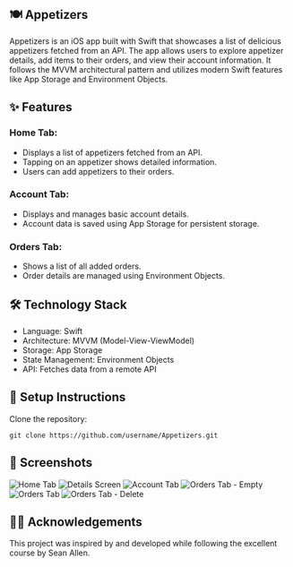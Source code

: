 ## 🍽 Appetizers

Appetizers is an iOS app built with Swift that showcases a list of delicious appetizers fetched from an API. The app allows users to explore appetizer details, add items to their orders, and view their account information. It follows the MVVM architectural pattern and utilizes modern Swift features like App Storage and Environment Objects.

 ## ✨ Features

### Home Tab:
* Displays a list of appetizers fetched from an API.
* Tapping on an appetizer shows detailed information.
* Users can add appetizers to their orders.
### Account Tab:
* Displays and manages basic account details.
* Account data is saved using App Storage for persistent storage.
### Orders Tab:
* Shows a list of all added orders.
* Order details are managed using Environment Objects.

## 🛠 Technology Stack

* Language: Swift
* Architecture: MVVM (Model-View-ViewModel)
* Storage: App Storage
* State Management: Environment Objects
* API: Fetches data from a remote API
  
## 📲 Setup Instructions

Clone the repository:
```
git clone https://github.com/username/Appetizers.git
```
## 📸 Screenshots

![Home Tab](https://github.com/user-attachments/assets/ab4f4d92-c930-4049-a1e4-b90a62c1b293) ![Details Screen](https://github.com/user-attachments/assets/27e8f93b-a5bd-4bd8-bae2-8c7ac952c5ee) ![Account Tab](https://github.com/user-attachments/assets/1a5c7794-9fce-4dcd-90b7-01c742499abd)
![Orders Tab - Empty](https://github.com/user-attachments/assets/5f4d54d0-11e6-49ad-83a1-0fbde5b11ae6) ![Orders Tab](https://github.com/user-attachments/assets/16aec4cf-9a30-41d3-a260-4bb65a52e0d4) ![Orders Tab - Delete](https://github.com/user-attachments/assets/c0eb2d27-6226-496f-9ca4-c1f74ddde8d9)

## 🧑‍💻 Acknowledgements

This project was inspired by and developed while following the excellent course by Sean Allen.


